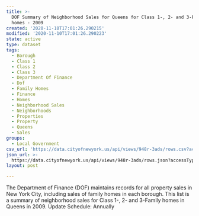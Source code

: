 ```yaml
---
title: >-
  DOF Summary of Neighborhood Sales for Queens for Class 1-, 2- and 3-Family
  homes - 2009
created: '2020-11-10T17:01:26.290215'
modified: '2020-11-10T17:01:26.290223'
state: active
type: dataset
tags:
  - Borough
  - Class 1
  - Class 2
  - Class 3
  - Department Of Finance
  - Dof
  - Family Homes
  - Finance
  - Homes
  - Neighborhood Sales
  - Neighborhoods
  - Properties
  - Property
  - Queens
  - Sales
groups:
  - Local Government
csv_url: 'https://data.cityofnewyork.us/api/views/948r-3ads/rows.csv?accessType=DOWNLOAD'
json_url: >-
  https://data.cityofnewyork.us/api/views/948r-3ads/rows.json?accessType=DOWNLOAD
layout: post

---
```

The Department of Finance (DOF) maintains records for all property sales in New York City, including sales of family homes in each borough. This list is a summary of neighborhood sales for Class 1-, 2- and 3-Family homes in Queens in 2009.
Update Schedule: Annually

